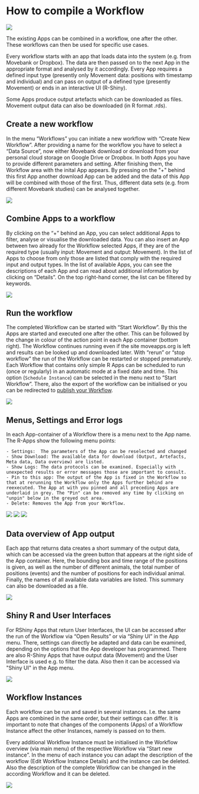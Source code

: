 # How to compile a Workflow

![](../files/Workflow_example.png)

The existing Apps can be combined in a workflow, one after the other. These workflows can then be used for specific use cases. 

Every workflow starts with an app that loads data into the system (e.g. from Movebank or Dropbox). The data are then passed on to the next App in the appropriate format and analysed by it accordingly. Every App requires a defined input type (presently only Movement data: positions with timestamp and individual) and can pass on output of a defined type (presently Movement) or ends in an interactive UI (R-Shiny). 

Some Apps produce output artefacts which can be downloaded as files. Movement output data can also be downloaded (in R format .rds).

## Create a new workflow
In the menu “Workflows” you can initiate a new workflow with “Create New Workflow”. After providing a name for the workflow you have to select a “Data Source”, now either Movebank download or download from your personal cloud storage on Google Drive or Dropbox. In both Apps you have to provide different parameters and setting. After finishing them, the Workflow area with the inital App appears. By pressing on the "+" behind this first App another download App can be added and the data of this App will be combined with those of the first. Thus, different data sets (e.g. from different Movebank studies) can be analysed together.

![](../files/Workflow_movebank.png)

## Combine Apps to a workflow
By clicking on the “+” behind an App, you can select additional Apps to filter, analyse or visualise the downloaded data. You can also insert an App between two already for the Workflow selected Apps, if they are of the required type (usually input: Movement and output: Movement). In the list of Apps to choose from only those are listed that comply with the required input and output types. In the list of available Apps, you can see the descriptions of each App and can read about additional information by clicking on “Details”. On the top right-hand corner, the list can be filtered by keywords.

![](../files/Workflow_addApp.png)

## Run the workflow
The completed Workflow can be started with “Start Workflow”. By this the Apps are started and executed one after the other. This can be followed by the change in colour of the action point in each App container (bottom right). The Workflow continues running even if the site moveapps.org is left and results can be looked up and downloaded later. With “rerun” or “stop workflow” the run of the Workflow can be restarted or stopped prematurely. Each Workflow that contains only simple R Apps can be scheduled to run (once or regularly) in an automatic mode at a fixed date and time. This option (`Schedule Instance`) can be selected in the menu next to “Start Workflow”. There, also the export of the workflow can be initialised or you can be redirected to [publish your Workflow](publish_workflow).


![](../files/Workflow_menu.png)

## Menus, Settings and Error logs
In each App-container of a Workflow there is a menu next to the App name. The R-Apps show the following menu points:

	- Settings:  The parameters of the App can be reselected and changed
	- Show Download: The available data for download (Output, Artefacts, Meta data, Data overview) are listed.
	- Show Logs: The data protocols can be examined. Especially with unexpected results or error messages those are important to consult.
	- Pin to this app: The output of the App is fixed in the Workflow so that at rerunning the Workflow only the Apps further behind are reexecuted. The App at with you pinned and all preceding Apps are underlaid in grey. The "Pin" can be removed any time by clicking on "unpin" below in the greyed out area.
	- Delete: Removes the App from your Workflow.

![](../files/App_menu_R.png)
![](../files/Download_List.png)
![](../files/App_Pin.png)

## Data overview of App output
Each app that returns data creates a short summary of the output data, which can be accessed via the green button that appears at the right side of the App container. Here, the bounding box and time range of the positions is given, as well as the number of different animals, the total number of positions (events) and the number of positions for each individual animal. Finally, the names of all available data variables are listed. This summary can also be downloaded as a file.

![](../files/CargoAgent_Overview.png)

## Shiny R and User Interfaces
For RShiny Apps that return User Interfaces, the UI can be accessed after the run of the Workflow via “Open Results” or via “Shiny UI” in the App menu. There, settings can directly be adapted and data can be examined, depending on the options that the App developer has programmed. There are also R-Shiny Apps that have output data (Movement) and the User Interface is used e.g. to filter the data. Also then it can be accessed via "Shiny UI" in the App menu.

![](../files/App_menu_shiny.png)

## Workflow Instances
Each workflow can be run and saved in several instances. I.e. the same Apps are combined in the same order, but their settings can differ. It is important to note that changes of the components (Apps) of a Workflow Instance affect the other Instances, namely is passed on to them.

Every additional Workflow Instance must be initialised in the Workflow overview (via main menu) of the respective Workflow via “Start new instance”. In the menu of each instance you can adapt the description of the workflow (Edit Workflow Instance Details) and the instance can be deleted. Also the description of the complete Workflow can be changed in the according Workflow and it can be deleted.

![](../files/Workflow_start.png)


